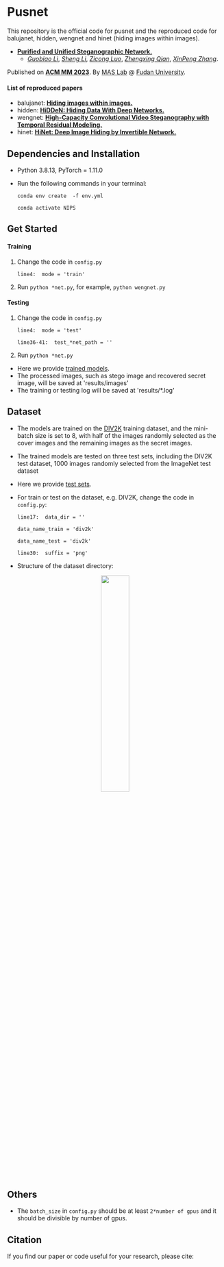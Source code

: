 # Pusnet
This repository is the official code for pusnet and the reproduced code for balujanet, hidden, wengnet and hinet (hiding images within images).

* [**Purified and Unified Steganographic Network.**](https://openaccess.thecvf.com/content/ICCV2021/html/Jing_HiNet_Deep_Image_Hiding_by_Invertible_Network_ICCV_2021_paper.html) 
  * [*Guobiao Li*](https://tomtomtommi.github.io/), [*Sheng Li*](http://www.commsp.ee.ic.ac.uk/~xindeng/), [*Zicong Luo*](http://shi.buaa.edu.cn/MaiXu/zh_CN/index.htm), [*Zhengxing Qian*](http://buaamc2.net/html/Members/jianyiwang.html), [*XinPeng Zhang*](http://cst.buaa.edu.cn/info/1071/2542.htm). 
    
Published on [**ACM MM 2023**](http://iccv2021.thecvf.com/home).
By [MAS Lab](http://buaamc2.net/) @ [Fudan University](http://ev.buaa.edu.cn/).

#### List of reproduced papers
- balujanet: [**Hiding images within images.**](https://ieeexplore.ieee.org/stamp/stamp.jsp?tp=&arnumber=8654686) 
- hidden: [**HiDDeN: Hiding Data With Deep Networks.**](https://openaccess.thecvf.com/content_ECCV_2018/html/Jiren_Zhu_HiDDeN_Hiding_Data_ECCV_2018_paper.html)
- wengnet: [**High-Capacity Convolutional Video Steganography with Temporal Residual Modeling.**](https://dl.acm.org/doi/abs/10.1145/3323873.3325011)
- hinet: [**HiNet: Deep Image Hiding by Invertible Network.**](https://openaccess.thecvf.com/content/ICCV2021/html/Jing_HiNet_Deep_Image_Hiding_by_Invertible_Network_ICCV_2021_paper.html) 


## Dependencies and Installation
- Python 3.8.13, PyTorch = 1.11.0
- Run the following commands in your terminal:

  `conda env create  -f env.yml`

   `conda activate NIPS`


## Get Started
#### Training
1. Change the code in `config.py`

    `line4:  mode = 'train' ` 

2. Run `python *net.py`, for example, `python wengnet.py`

#### Testing
1. Change the code in `config.py`

    `line4:  mode = 'test' `
  
    `line36-41:  test_*net_path = '' `

2. Run `python *net.py`

- Here we provide [trained models](https://drive.google.com/drive/folders/1lM9ED7uzWYeznXSWKg4mgf7Xc7wjjm8Q?usp=sharing).
- The processed images, such as stego image and recovered secret image, will be saved at 'results/images'
- The training or testing log will be saved at 'results/*.log'


## Dataset
- The models are trained on the [DIV2K](https://opendatalab.com/DIV2K) training dataset, and the mini-batch size is set to 8, with half of the images randomly selected as the cover images and the remaining images as the secret images. 
- The trained models are tested on three test sets, including the DIV2K test dataset, 1000 images randomly selected from the ImageNet test dataset
- Here we provide [test sets](https://drive.google.com/file/d/1NYVWZXe0AjxdI5vuI2gF6_2hwoS1c4y7/view?usp=sharing).

- For train or test on the dataset,  e.g.  DIV2K, change the code in `config.py`:

    `line17:  data_dir = '' `
  
    `data_name_train = 'div2k'`
  
    `data_name_test = 'div2k'`
  
    `line30:  suffix = 'png' `

- Structure of the dataset directory:

<center>
  <img src=https://github.com/albblgb/pusnet/blob/main/utils/dataset_folder_structure.png width=36% />
</center>
 
    
## Others
- The `batch_size` in `config.py` should be at least `2*number of gpus` and it should be divisible by number of gpus.

## Citation
If you find our paper or code useful for your research, please cite:
```

```
